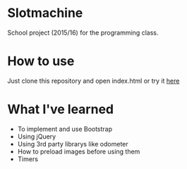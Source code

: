# Slotmachine
School project (2015/16) for the programming class.

# How to use
Just clone this repository and open index.html or try it [here](https://ignaskavaliauskas.github.io/Slotmachine/slotmachine.html)

# What I've learned
* To implement and use Bootstrap
* Using jQuery
* Using 3rd party librarys like odometer
* How to preload images before using them
* Timers
